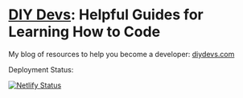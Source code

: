 # [DIY Devs](https://diydevs.com/): Helpful Guides for Learning How to Code

My blog of resources to help you become a developer: [diydevs.com](https://diydevs.com/)

Deployment Status:

[![Netlify Status](https://api.netlify.com/api/v1/badges/6ce02518-2c74-46fc-a6c5-d234f093d2c4/deploy-status)](https://app.netlify.com/sites/diy-devs-hexo/deploys)
